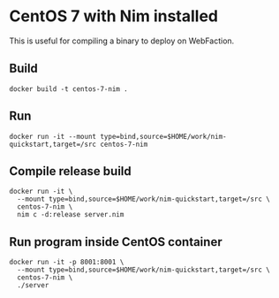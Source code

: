 # CentOS 7 with Nim installed

This is useful for compiling a binary to deploy on WebFaction.

## Build

    docker build -t centos-7-nim .

## Run

    docker run -it --mount type=bind,source=$HOME/work/nim-quickstart,target=/src centos-7-nim

## Compile release build

    docker run -it \
      --mount type=bind,source=$HOME/work/nim-quickstart,target=/src \
      centos-7-nim \
      nim c -d:release server.nim

## Run program inside CentOS container

    docker run -it -p 8001:8001 \
      --mount type=bind,source=$HOME/work/nim-quickstart,target=/src \
      centos-7-nim \
      ./server
